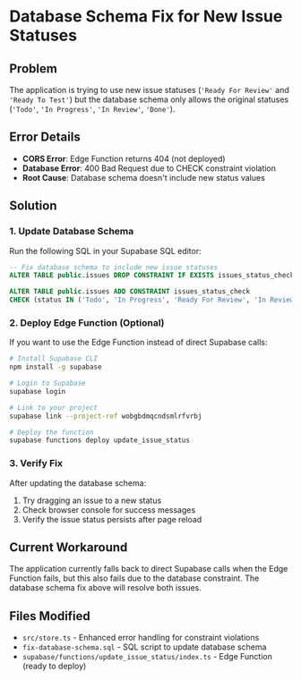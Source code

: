 # Database Schema Fix for New Issue Statuses

## Problem
The application is trying to use new issue statuses (`'Ready For Review'` and `'Ready To Test'`) but the database schema only allows the original statuses (`'Todo'`, `'In Progress'`, `'In Review'`, `'Done'`).

## Error Details
- **CORS Error**: Edge Function returns 404 (not deployed)
- **Database Error**: 400 Bad Request due to CHECK constraint violation
- **Root Cause**: Database schema doesn't include new status values

## Solution

### 1. Update Database Schema
Run the following SQL in your Supabase SQL editor:

```sql
-- Fix database schema to include new issue statuses
ALTER TABLE public.issues DROP CONSTRAINT IF EXISTS issues_status_check;

ALTER TABLE public.issues ADD CONSTRAINT issues_status_check 
CHECK (status IN ('Todo', 'In Progress', 'Ready For Review', 'In Review', 'Ready To Test', 'Done'));
```

### 2. Deploy Edge Function (Optional)
If you want to use the Edge Function instead of direct Supabase calls:

```bash
# Install Supabase CLI
npm install -g supabase

# Login to Supabase
supabase login

# Link to your project
supabase link --project-ref wobgbdmqcndsmlrfvrbj

# Deploy the function
supabase functions deploy update_issue_status
```

### 3. Verify Fix
After updating the database schema:
1. Try dragging an issue to a new status
2. Check browser console for success messages
3. Verify the issue status persists after page reload

## Current Workaround
The application currently falls back to direct Supabase calls when the Edge Function fails, but this also fails due to the database constraint. The database schema fix above will resolve both issues.

## Files Modified
- `src/store.ts` - Enhanced error handling for constraint violations
- `fix-database-schema.sql` - SQL script to update database schema
- `supabase/functions/update_issue_status/index.ts` - Edge Function (ready to deploy)
